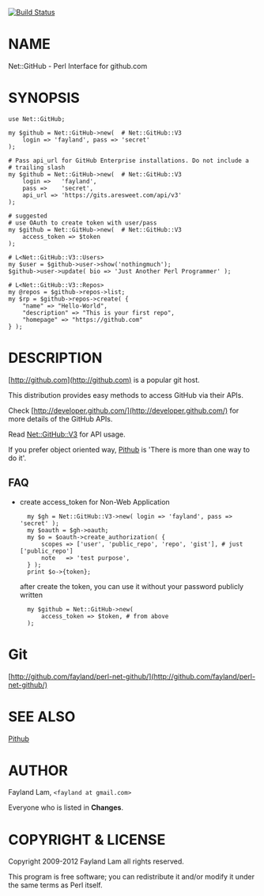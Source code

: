 [![Build Status](https://travis-ci.org/fayland/perl-net-github.svg?branch=master)](https://travis-ci.org/fayland/perl-net-github)

# NAME

Net::GitHub - Perl Interface for github.com

# SYNOPSIS

    use Net::GitHub;

    my $github = Net::GitHub->new(  # Net::GitHub::V3
        login => 'fayland', pass => 'secret'
    );

    # Pass api_url for GitHub Enterprise installations. Do not include a
    # trailing slash
    my $github = Net::GitHub->new(  # Net::GitHub::V3
        login =>   'fayland',
        pass =>    'secret',
        api_url => 'https://gits.aresweet.com/api/v3'
    );

    # suggested
    # use OAuth to create token with user/pass
    my $github = Net::GitHub->new(  # Net::GitHub::V3
        access_token => $token
    );

    # L<Net::GitHub::V3::Users>
    my $user = $github->user->show('nothingmuch');
    $github->user->update( bio => 'Just Another Perl Programmer' );

    # L<Net::GitHub::V3::Repos>
    my @repos = $github->repos->list;
    my $rp = $github->repos->create( {
        "name" => "Hello-World",
        "description" => "This is your first repo",
        "homepage" => "https://github.com"
    } );

# DESCRIPTION

[http://github.com](http://github.com) is a popular git host.

This distribution provides easy methods to access GitHub via their APIs.

Check [http://developer.github.com/](http://developer.github.com/) for more details of the GitHub APIs.

Read [Net::GitHub::V3](https://metacpan.org/pod/Net::GitHub::V3) for API usage.

If you prefer object oriented way, [Pithub](https://metacpan.org/pod/Pithub) is 'There is more than one way to do it'.

## FAQ

- create access\_token for Non-Web Application

        my $gh = Net::GitHub::V3->new( login => 'fayland', pass => 'secret' );
        my $oauth = $gh->oauth;
        my $o = $oauth->create_authorization( {
            scopes => ['user', 'public_repo', 'repo', 'gist'], # just ['public_repo']
            note   => 'test purpose',
        } );
        print $o->{token};

    after create the token, you can use it without your password publicly written

        my $github = Net::GitHub->new(
            access_token => $token, # from above
        );

# Git

[http://github.com/fayland/perl-net-github/](http://github.com/fayland/perl-net-github/)

# SEE ALSO

[Pithub](https://metacpan.org/pod/Pithub)

# AUTHOR

Fayland Lam, `<fayland at gmail.com>`

Everyone who is listed in **Changes**.

# COPYRIGHT & LICENSE

Copyright 2009-2012 Fayland Lam all rights reserved.

This program is free software; you can redistribute it and/or modify it
under the same terms as Perl itself.
